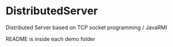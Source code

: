 # DistributedServer

Distributed Server based on TCP socket programming / JavaRMI

README is inside each demo folder
